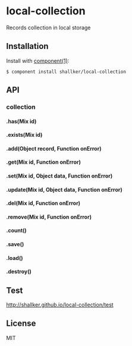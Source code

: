 
# local-collection

  Records collection in local storage


## Installation

  Install with [component(1)](http://component.io):

    $ component install shallker/local-collection


## API
### collection
#### .has(Mix id)
#### .exists(Mix id)
#### .add(Object record, Function onError)
#### .get(Mix id, Function onError)
#### .set(Mix id, Object data, Function onError)
#### .update(Mix id, Object data, Function onError)
#### .del(Mix id, Function onError)
#### .remove(Mix id, Function onError)
#### .count()
#### .save()
#### .load()
#### .destroy()


## Test
  http://shallker.github.io/local-collection/test   


## License

  MIT
